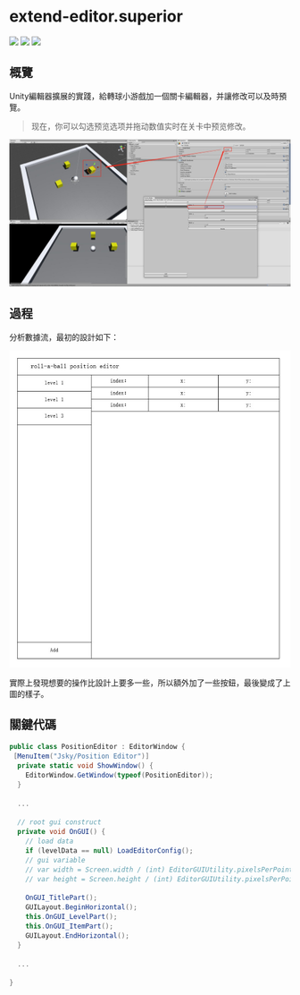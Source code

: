 # extend-editor.superior
[![](https://img.shields.io/badge/Author-jskyzero-brightgreen.svg?style=flat)]()
[![](https://img.shields.io/badge/Data-2019/12/01-brightgreen.svg?style=flat)]()
[![](https://img.shields.io/badge/Unity-2018.1.5f1-blue.svg?style=flat)]()

## 概覽

Unity編輯器擴展的實踐，給轉球小游戲加一個關卡編輯器，并讓修改可以及時預覽。

<!-- ![](./Documents/img/preview.1.png) -->

> 现在，你可以勾选预览选项并拖动数值实时在关卡中预览修改。

![](./Documents/img/preview.2.jpg)



## 過程

分析數據流，最初的設計如下：

![](./Documents/img/design_view.jpg)

實際上發現想要的操作比設計上要多一些，所以額外加了一些按鈕，最後變成了上圖的樣子。

## 關鍵代碼

```csharp
public class PositionEditor : EditorWindow {
 [MenuItem("Jsky/Position Editor")]
  private static void ShowWindow() {
    EditorWindow.GetWindow(typeof(PositionEditor));
  }

  ...

  // root gui construct
  private void OnGUI() {
    // load data
    if (levelData == null) LoadEditorConfig();
    // gui variable
    // var width = Screen.width / (int) EditorGUIUtility.pixelsPerPoint;
    // var height = Screen.height / (int) EditorGUIUtility.pixelsPerPoint;

    OnGUI_TitlePart();
    GUILayout.BeginHorizontal();
    this.OnGUI_LevelPart();
    this.OnGUI_ItemPart();
    GUILayout.EndHorizontal();
  }

  ...

}
```
